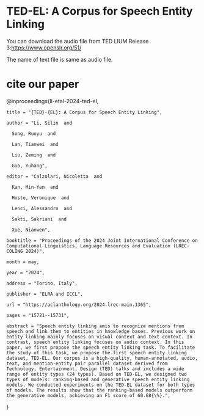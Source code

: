 # TED-EL: A Corpus for Speech Entity Linking

You can download the audio file from TED LIUM Release 3:https://www.openslr.org/51/


The name of text file is same as audio file.


# cite our paper

@inproceedings{li-etal-2024-ted-el,

    title = "{TED}-{EL}: A Corpus for Speech Entity Linking",
    
    author = "Li, Silin  and
    
      Song, Ruoyu  and
      
      Lan, Tianwei  and
      
      Liu, Zeming  and
      
      Guo, Yuhang",
      
    editor = "Calzolari, Nicoletta  and
    
      Kan, Min-Yen  and
      
      Hoste, Veronique  and
      
      Lenci, Alessandro  and
      
      Sakti, Sakriani  and
      
      Xue, Nianwen",
      
    booktitle = "Proceedings of the 2024 Joint International Conference on Computational Linguistics, Language Resources and Evaluation (LREC-COLING 2024)",
    
    month = may,
    
    year = "2024",
    
    address = "Torino, Italy",
    
    publisher = "ELRA and ICCL",
    
    url = "https://aclanthology.org/2024.lrec-main.1365",
    
    pages = "15721--15731",
    
    abstract = "Speech entity linking amis to recognize mentions from speech and link them to entities in knowledge bases. Previous work on entity linking mainly focuses on visual context and text context. In contrast, speech entity linking focuses on audio context. In this paper, we first propose the speech entity linking task. To facilitate the study of this task, we propose the first speech entity linking dataset, TED-EL. Our corpus is a high-quality, human-annotated, audio, text, and mention-entity pair parallel dataset derived from Technology, Entertainment, Design (TED) talks and includes a wide range of entity types (24 types). Based on TED-EL, we designed two types of models: ranking-based and generative speech entity linking models. We conducted experiments on the TED-EL dataset for both types of models. The results show that the ranking-based models outperform the generative models, achieving an F1 score of 60.68{\%}.",
    
}
